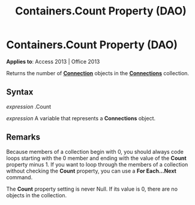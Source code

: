 ﻿---
title: Containers.Count Property (DAO)
TOCTitle: Count Property
ms:assetid: 3b0bf865-a4d5-82bb-c1a9-9957f110db4c
ms:mtpsurl: https://msdn.microsoft.com/library/Ff192657(v=office.15)
ms:contentKeyID: 48544276
ms.date: 09/18/2015
mtps_version: v=office.15
---

# Containers.Count Property (DAO)


**Applies to**: Access 2013 | Office 2013

Returns the number of **[Connection](connection-object-dao.md)** objects in the **[Connections](connections-collection-dao.md)** collection.

## Syntax

*expression* .Count

*expression* A variable that represents a **Connections** object.

## Remarks

Because members of a collection begin with 0, you should always code loops starting with the 0 member and ending with the value of the **Count** property minus 1. If you want to loop through the members of a collection without checking the **Count** property, you can use a **For Each...Next** command.

The **Count** property setting is never Null. If its value is 0, there are no objects in the collection.


